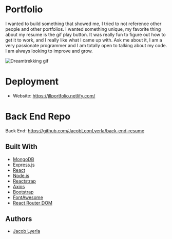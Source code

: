 # Portfolio
  I wanted to build something that showed me, I tried to not reference other people and other portfolios.
  I wanted something unique, my favorite thing about my resume is the gif play button.
  It was really fun to figure out how to get it to work, and I really like what I came up with.
  Ask me about it, I am a very passionate programmer and I am totally open to talking about my code.
  I am always looking to improve and grow.
  
  
 
    
![Dreamtrekking gif](https://media.giphy.com/media/1zkaVNlSFbY6HQN6uv/giphy.gif)

# Deployment
* Website: https://jllportfolio.netlify.com/

# Back End Repo

Back End: https://github.com/JacobLeonLyerla/back-end-resume

## Built With
* [MongoDB](https://www.mongodb.com/what-is-mongodb) 
* [Express.js](https://expressjs.com/)
* [React](https://reactjs.org/) 
* [Node.js](https://nodejs.org/en/about/) 
* [Reactstrap](https://reactstrap.github.io/)
* [Axios](https://github.com/axios/axios) 
* [Bootstrap](https://getbootstrap.com/) 
* [FontAwesome](https://fontawesome.com/v4.7.0/icons/) 
* [React Router DOM](https://www.npmjs.com/package/react-router-dom) 


## Authors
* [Jacob Lyerla](https://www.linkedin.com/in/jacob-lyerla)
